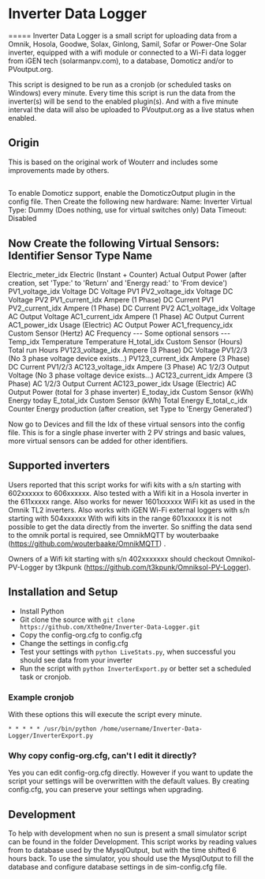 # Inverter Data Logger
=====
Inverter Data Logger is a small script for uploading data from a 
Omnik, Hosola, Goodwe, Solax, Ginlong, Samil, Sofar or Power-One
Solar inverter, equipped with a wifi module or connected to a Wi-Fi data logger
from iGEN tech (solarmanpv.com), to a database, Domoticz and/or to PVoutput.org.

This script is designed to be run as a cronjob (or scheduled tasks on Windows) every minute.
Every time this script is run the data from the inverter(s) will be send to the enabled plugin(s).
And with a five minute interval the data will also be uploaded to PVoutput.org as a live status when enabled.

## Origin
This is based on the original work of Wouterr and includes some improvements made by others.

##
To enable Domoticz support, enable the DomoticzOutput plugin in the config file.
Then Create the following new hardware:
Name: Inverter Virtual
Type: Dummy (Does nothing, use for virtual switches only)
Data Timeout: Disabled

Now Create the following Virtual Sensors:
Identifier                     Sensor Type                   Name
---------------------------------------------------------------------------------
Electric_meter_idx             Electric (Instant + Counter)  Actual Output Power (after creation, set 'Type:' to 'Return' and 'Energy read:' to 'From device')
PV1_voltage_idx                Voltage                       DC Voltage PV1
PV2_voltage_idx                Voltage                       DC Voltage PV2
PV1_current_idx                Ampere (1 Phase)              DC Current PV1
PV2_current_idx                Ampere (1 Phase)              DC Current PV2
AC1_voltage_idx                Voltage                       AC Output Voltage
AC1_current_idx                Ampere (1 Phase)              AC Output Current
AC1_power_idx                  Usage (Electric)              AC Output Power
AC1_frequency_idx              Custom Sensor (Hertz)         AC Frequency
--- Some optional sensors ---
Temp_idx                       Temperature                   Temperature
H_total_idx                    Custom Sensor (Hours)         Total run Hours
PV123_voltage_idx              Ampere (3 Phase)              DC Voltage PV1/2/3 (No 3 phase voltage device exists...)
PV123_current_idx              Ampere (3 Phase)              DC Current PV1/2/3
AC123_voltage_idx              Ampere (3 Phase)              AC 1/2/3 Output Voltage (No 3 phase voltage device exists...)
AC123_current_idx              Ampere (3 Phase)              AC 1/2/3 Output Current
AC123_power_idx                Usage (Electric)              AC Output Power (total for 3 phase inverter)
E_today_idx                    Custom Sensor (kWh)           Energy today
E_total_idx                    Custom Sensor (kWh)           Total Energy
E_total_c_idx                  Counter                       Energy production (after creation, set Type to 'Energy Generated')

Now go to Devices and fill the Idx of these virtual sensors into the config file.
This is for a single phase inverter with 2 PV strings and basic values, more virtual sensors can be added for other identifiers.

## Supported inverters
Users reported that this script works for wifi kits with a s/n starting with
602xxxxxx to 606xxxxxx. Also tested with a Wifi kit in a Hosola inverter in the 611xxxxx range.
Also works for newer 1601xxxxxx WiFi kit as used in the Omnik TL2 inverters.
Also works with iGEN Wi-Fi external loggers with s/n starting with 504xxxxxx
With wifi kits in the range 601xxxxxx it is not
possible to get the data directly from the inverter. So sniffing the data send
to the omnik portal is required, see OmnikMQTT by wouterbaake
(https://github.com/wouterbaake/OmnikMQTT) .

Owners of a Wifi kit starting with s/n 402xxxxxxx should checkout
Omnikol-PV-Logger by t3kpunk (https://github.com/t3kpunk/Omniksol-PV-Logger).

## Installation and Setup

* Install Python
* Git clone the source with `git clone https://github.com/XtheOne/Inverter-Data-Logger.git`
* Copy the config-org.cfg to config.cfg
* Change the settings in config.cfg
* Test your settings with `python LiveStats.py`, when successful you should see
data from your inverter
* Run the script with `python InverterExport.py` or better set a scheduled task or 
cronjob.

### Example cronjob
With these options this will execute the script every minute.

`* * * * * /usr/bin/python /home/username/Inverter-Data-Logger/InverterExport.py`

### Why copy config-org.cfg, can't I edit it directly?
Yes you can edit config-org.cfg directly. However if you want to update the 
script your settings will be overwritten with the default values. By creating 
config.cfg, you can preserve your settings when upgrading.

## Development
To help with development when no sun is present a small simulator script can be
found in the folder Development. This script works by reading values from to
database used by the MysqlOutput, but with the time shifted 6 hours back. To use
the simulator, you should use the MysqlOutput to fill the database and configure
database settings in de sim-config.cfg file.
